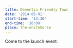 ```yaml
---
title: Dementia Friendly Town
date: '2014-05-01'
start-time: '14:30'
end-time: '16:00'
place: the-whitehorse
---
```

Come to the launch event.
